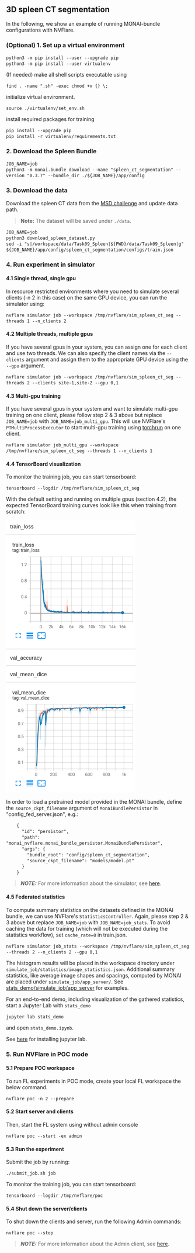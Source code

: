 ## 3D spleen CT segmentation
In the following, we show an example of running MONAI-bundle configurations with NVFlare.

### (Optional) 1. Set up a virtual environment
```
python3 -m pip install --user --upgrade pip
python3 -m pip install --user virtualenv
```
(If needed) make all shell scripts executable using
```
find . -name ".sh" -exec chmod +x {} \;
```
initialize virtual environment.
```
source ./virtualenv/set_env.sh
```
install required packages for training
```
pip install --upgrade pip
pip install -r virtualenv/requirements.txt
```

### 2. Download the Spleen Bundle
```
JOB_NAME=job
python3 -m monai.bundle download --name "spleen_ct_segmentation" --version "0.3.7" --bundle_dir ./${JOB_NAME}/app/config
``` 

### 3. Download the data
Download the spleen CT data from the [MSD challenge](http://medicaldecathlon.com/) and update data path.

> **Note:** The dataset will be saved under `./data`. 
```
JOB_NAME=job
python3 download_spleen_dataset.py
sed -i "s|/workspace/data/Task09_Spleen|${PWD}/data/Task09_Spleen|g" ${JOB_NAME}/app/config/spleen_ct_segmentation/configs/train.json
```

### 4. Run experiment in simulator

#### 4.1 Single thread, single gpu
In resource restricted environments where you need to simulate several clients (-n 2 in this case) on the same GPU device, 
you can run the simulator using:

```
nvflare simulator job --workspace /tmp/nvflare/sim_spleen_ct_seg --threads 1 --n_clients 2
```

#### 4.2 Multiple threads, multiple gpus
If you have several gpus in your system, you can assign one for each client and use two threads. 
We can also specify the client names via the `--clients` argument 
and assign them to the appropriate GPU device using the `--gpu` argument.

```
nvflare simulator job --workspace /tmp/nvflare/sim_spleen_ct_seg --threads 2 --clients site-1,site-2 --gpu 0,1
```

#### 4.3 Multi-gpu training
If you have several gpus in your system and want to simulate multi-gpu training on one client, 
please follow step 2 & 3 above but replace `JOB_NAME=job` with `JOB_NAME=job_multi_gpu`. This will use NVFlare's `PTMultiProcessExecutor` 
to start multi-gpu training using [torchrun](https://pytorch.org/docs/stable/elastic/run.html) on one client. 

```
nvflare simulator job_multi_gpu --workspace /tmp/nvflare/sim_spleen_ct_seg --threads 1 --n_clients 1
```

#### 4.4 TensorBoard visualization
To monitor the training job, you can start tensorboard:
```
tensorboard --logdir /tmp/nvflare/sim_spleen_ct_seg
```
With the default setting and running on multiple gpus (section 4.2), the expected TensorBoard training curves look like this when training from scratch:

![training curve](./tb_plot.png)

In order to load a pretrained model provided in the MONAI bundle, define the `source_ckpt_filename` argument of `MonaiBundlePersistor` in "config_fed_server.json", e.g.:
```
    {
      "id": "persistor",
      "path": "monai_nvflare.monai_bundle_persistor.MonaiBundlePersistor",
      "args": {
        "bundle_root": "config/spleen_ct_segmentation",
        "source_ckpt_filename": "models/model.pt"
      }
    }
```

> **_NOTE:_** For more information about the simulator, see [here](https://nvflare.readthedocs.io).

#### 4.5 Federated statistics

To compute summary statistics on the datasets defined in the MONAI bundle, we can use NVFlare's `StatisticsController`.
Again, please step 2 & 3 above but replace `JOB_NAME=job` with `JOB_NAME=job_stats`.
To avoid caching the data for training (which will not be executed during the statistics workflow), set `cache_rate=0` in train.json. 
```
nvflare simulator job_stats --workspace /tmp/nvflare/sim_spleen_ct_seg --threads 2 --n_clients 2 --gpu 0,1
```
The histogram results will be placed in the workspace directory under `simulate_job/statistics/image_statistics.json`.
Additional summary statistics, like average image shapes and spacings, computed by MONAI are placed under `simulate_job/app_server/`.
See [stats_demo/simulate_job/app_server](./stats_demo/simulate_job/app_server) for examples.

For an end-to-end demo, including visualization of the gathered statistics, start a Jupyter Lab with `stats_demo`
```
jupyter lab stats_demo
```
and open `stats_demo.ipynb`.

See [here](https://jupyterlab.readthedocs.io/en/stable/getting_started/installation.html) for installing jupyter lab.

### 5. Run NVFlare in POC mode

#### 5.1 Prepare POC workspace
To run FL experiments in POC mode, create your local FL workspace the below command.  
```
nvflare poc -n 2 --prepare
```

#### 5.2 Start server and clients
Then, start the FL system using without admin console
```
nvflare poc --start -ex admin
```

#### 5.3 Run the experiment
Submit the job by running:
```
./submit_job.sh job
```
To monitor the training job, you can start tensorboard:
```
tensorboard --logdir /tmp/nvflare/poc
```

#### 5.4 Shut down the server/clients

To shut down the clients and server, run the following Admin commands:
```
nvflare poc --stop
```

> **_NOTE:_** For more information about the Admin client, see [here](https://nvflare.readthedocs.io/en/main/user_guide/operation.html).
